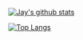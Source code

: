 [![Jay's github stats](https://github-readme-stats.vercel.app/api?username=patel999jay)](https://github.com/anuraghazra/github-readme-stats&count_private=true&show_icons=true&theme=radical)

[![Top Langs](https://github-readme-stats.vercel.app/api/top-langs/?username=patel999jay&langs_count=5&layout=compact)](https://github.com/anuraghazra/github-readme-stats)



<!--
**patel999jay/patel999jay** is a ✨ _special_ ✨ repository because its `README.md` (this file) appears on your GitHub profile.

Here are some ideas to get you started:

- 🔭 I’m currently working on ...
- 🌱 I’m currently learning ...
- 👯 I’m looking to collaborate on ...
- 🤔 I’m looking for help with ...
- 💬 Ask me about ...
- 📫 How to reach me: ...
- 😄 Pronouns: ...
- ⚡ Fun fact: ...
-->
